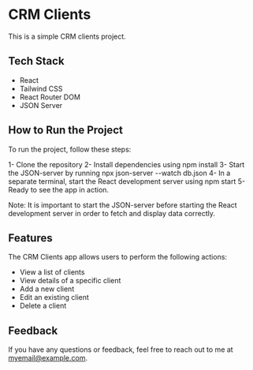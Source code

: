 # CRM Clients

This is a simple CRM clients project.

## Tech Stack

- React
- Tailwind CSS
- React Router DOM
- JSON Server

## How to Run the Project

To run the project, follow these steps:

1- Clone the repository
2- Install dependencies using npm install
3- Start the JSON-server by running npx json-server --watch db.json
4- In a separate terminal, start the React development server using npm start
5- Ready to see the app in action.

Note: It is important to start the JSON-server before starting the React development server in order to fetch and display data correctly.

## Features

The CRM Clients app allows users to perform the following actions:

- View a list of clients
- View details of a specific client
- Add a new client
- Edit an existing client
- Delete a client

## Feedback

 If you have any questions or feedback, feel free to reach out to me at myemail@example.com.
